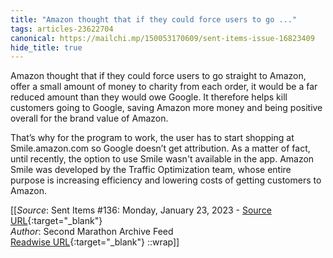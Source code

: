```yaml
---
title: "Amazon thought that if they could force users to go ..."
tags: articles-23622704
canonical: https://mailchi.mp/150053170609/sent-items-issue-16823409
hide_title: true
---
```


Amazon thought that if they could force users to go straight to Amazon, offer a small amount of money to charity from each order, it would be a far reduced amount than they would owe Google. It therefore helps kill customers going to Google, saving Amazon more money and being positive overall for the brand value of Amazon. 

That’s why for the program to work, the user has to start shopping at Smile.amazon.com so Google doesn’t get attribution. As a matter of fact, until recently, the option to use Smile wasn't available in the app. Amazon Smile was developed by the Traffic Optimization team, whose entire purpose is increasing efficiency and lowering costs of getting customers to Amazon.


[[_Source_: Sent Items #136: Monday, January 23, 2023 - [Source URL](https://mailchi.mp/150053170609/sent-items-issue-16823409){:target="_blank"}<br>
_Author_: Second Marathon Archive Feed<br>
[Readwise URL](https://readwise.io/open/462580780){:target="_blank"}
::wrap]]